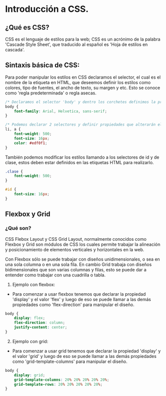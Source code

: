 # Introducción a CSS.

## ¿Qué es CSS?

CSS es el lenguaje de estilos para la web; CSS es un acrónimo de la palabra 'Cascade Style Sheet', que traducido al español es 'Hoja de estilos en cascada'.


## Sintaxis básica de CSS:

Para poder manipular los estilos en CSS declaramos el selector, el cual es el nombre de la etiqueta en HTML, que deseemos definir los estilos como colores, tipo de fuentes, el ancho de texto, su margen y etc. Esto se conoce como 'regla predeterminada' o regla asecas.

```css
/* Declaramos el selector 'body' y dentro los corchetes definimos la propiedad 'font-family'. */
body {
    font-family: Arial, Helvetica, sans-serif;
}

/* Podemos declarar 2 selectores y definir propiedades que alterarán el diseño en ambos. En este caso modificamos el peso y el tamaño del texto y el color. */
li, a {
    font-weight: 500;
    font-size: 16px;
    color: #edf0f1;
}
```

También podemos modificar los estilos llamando a los selectores de id y de clase, estos deben estar definidos en las etiquetas HTML para realizarlo.

```css
.clase {
    font-weight: 500;
}

#id {
    font-size: 16px;
}
```

## Flexbox y Grid

### ¿Qué son?

CSS Flebox Layout y CSS Grid Layout, normalmente conocidos como Flexbox y Grid son módulos de CSS los cuales permite trabajar la alineación y posicionamiento de elementos verticales y horizontales en la web.

Con Flexbox sólo se puede trabajar con diseños unidimensionales, o sea en una sola columna o en una sola fila. En cambio Grid trabaja con diseños bidimensionales que son varias columnas y filas, esto se puede dar a entender como trabajar con una cuadrilla o tabla.

1. Ejemplo con flexbox:

- Para comenzar a usar flexbox tenemos que declarar la propiedad 'display' y el valor 'flex' y luego de eso se puede llamar a las demás propiedades como 'flex-direction' para manipular el diseño.


```css
body {
    display: flex;
    flex-direction: column;
    justify-content: center;
}
```

2. Ejemplo con grid:

- Para comenzar a usar grid tenemos que declarar la propiedad 'display' y el valor 'grid' y luego de eso se puede llamar a las demás propiedades como 'grid-template-columns' para manipular el diseño.

```css
body {
    display: grid;
    grid-template-columns: 20% 20% 20% 20% 20%;
    grid-template-rows: 20% 20% 20% 20% 20%;
}
```

